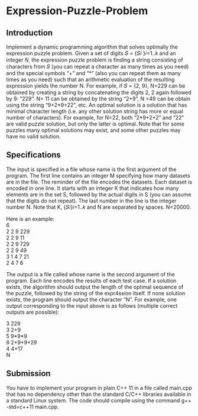 # Expression-Puzzle-Problem

## Introduction

<p>
  Implement a dynamic programming algorithm that solves optimally the expression puzzle problem. Given a set of digits 𝑆 = {𝑆𝑖 }𝑖=1..𝑘 and an integer 𝑁, the expression puzzle problem is finding a string consisting of characters from 𝑆 (you can repeat a character as many times as you need) and the special symbols “+” and “*” (also you can repeat them as many times as you need) such that an arithmetic evaluation of the resulting expression yields the number N. For example, if 𝑆 = {2, 9}, N=229 can be obtained by creating a string by concatenating the digits 2, 2 again followed by 9: ”229”. N= 11 can be obtained by the string “2+9”, N =49 can be obtain using the string “9+2*9+22”, etc. An optimal solution is a solution that has minimal character length (i.e. any other solution string has more or equal number of characters). For example, for N=22, both “2*9+2+2” and “22” are valid puzzle solution, but only the latter is optimal. Note that for some puzzles many optimal solutions may exist, and some other puzzles may have no valid solution.
</p>

## Specifications

<p>
  The input is specified in a file whose name is the first argument of the program. The first line contains an integer M specifying how many datasets are in the file. The reminder of the file encodes the datasets. Each dataset is encoded in one line. It starts with an integer K that indicates how many elements are in the set S, followed by the actual digits in S (you can assume that the digits do not repeat). The last number in the line is the integer number N. Note that K, {𝑆𝑖}𝑖=1..𝑘 and N are separated by spaces. N<20000.
  </p>

<p>
  Here is an example:<br>
  6 <br>
  2 2 9 229 <br>
  2 2 9 11 <br>
  2 2 9 729 <br>
  2 2 9 49 <br>
  3 1 4 7 21 <br>
  2 4 7 6 
</p>

<p>
  The output is a file called whose name is the second argument of the program. Each line encodes the results of each test case. If a solution exists, the algorithm should output the  length of the optimal sequence of the puzzle, followed by the string of the expr4ssion itself. If none solution exists, the program should output the character “N”.
For example, one output corresponding to the input above is as follows (multiple correct outputs are possible):

</p>

<p>
  3 229 <br>
  3 2+9 <br>
  5 9*9*9 <br>
  8 2+9+9+29 <br>
  4 4+17 <br>
  N <br>
</p>

## Submission
<p>
  You have to implement your program in plain C++ 11 in a file called main.cpp that has no dependency other than the standard C/C++ libraries available in a standard Linux system. The code should compile using the command g++ -std=c++11 main.cpp.</p>

